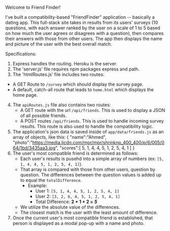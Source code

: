 Welcome to Friend Finder!

I've built a compatibility-based "FriendFinder" application -- basically a dating app. This full-stack site takes in results from its users' surveys (10 questions, with each answer ranked by the user on a scale of 1 to 5 based on how much the user agrees or disagrees with a question), then compares their answers with those from other users. The app then displays the name and picture of the user with the best overall match.

Specifications:
1. Express handles the routing. Heroku is the server.
2. The 'server.js' file requires npm packages express and path.
3. The 'htmlRoutes.js' file includes two routes:
  * A GET Route to `/survey` which should display the survey page.
  * A default, catch-all route that leads to `home.html` which displays the home page.
4. The `apiRoutes.js` file also contains two routes:
   * A GET route with the url `/api/friends`. This is used to display a JSON of all possible friends.
   * A POST routes `/api/friends`. This is used to handle incoming survey results. This route is also used to handle the compatibility logic.
5. The application's json data is saved inside of `app/data/friends.js` as an array of objects, like this:
{
  "name":"Ahmed",
  "photo":"https://media.licdn.com/mpr/mpr/shrinknp_400_400/p/6/005/064/1bd/3435aa3.jpg",
  "scores":[
      5,
      1,
      4,
      4,
      5,
      1,
      2,
      5,
      4,
      1
    ]
}
6. The user's most compatible friend is determined as follows:
   * Each user's results is pusehd into a simple array of numbers (ex: `[5, 1, 4, 4, 5, 1, 2, 5, 4, 1]`).
   * That array is compared with those from other users, question by question. The differences between the question values is added up to equal the `totalDifference`.
     * Example:
       * User 1: `[5, 1, 4, 4, 5, 1, 2, 5, 4, 1]`
       * User 2: `[3, 2, 6, 4, 5, 1, 2, 5, 4, 1]`
       * Total Difference: **2 + 1 + 2 =** **_5_**
   * We utilize the absolute value of the differences. 
   * The closest match is the user with the least amount of difference.
7. Once the current user's most compatible friend is established, that person is displayed as a modal pop-up with a name and photo.